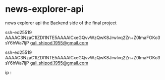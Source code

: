 # news-explorer-api
news explorer api the Backend side of the final project


ssh-ed25519 AAAAC3NzaC1lZDI1NTE5AAAAICxeGQvvWzQwK8Jrwlvq2Zn+Z0lmaFOKo3sY6hWa7ljP gali.shipod.1955@gmail.com

ssh-ed25519 AAAAC3NzaC1lZDI1NTE5AAAAICxeGQvvWzQwK8Jrwlvq2Zn+Z0lmaFOKo3sY6hWa7ljP gali.shipod.1955@gmail.com

ip : 
